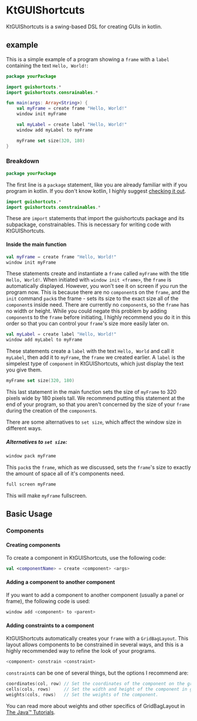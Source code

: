 # KtGUIShortcuts
KtGUIShortcuts is a swing-based DSL for creating GUIs in kotlin.

## example
This is a simple example of a program showing a `frame` with a `label` containing the text `Hello, World!`:
```kotlin
package yourPackage

import guishortcuts.*
import guishortcuts.consrainables.*

fun main(args: Array<String>) {
    val myFrame = create frame "Hello, World!"
    window init myFrame

    val myLabel = create label "Hello, World!"
    window add myLabel to myFrame

    myFrame set size(320, 180)
}

```

### Breakdown
```kotlin
package yourPackage
```
The first line is a `package` statement, like you are already familiar with if you program in kotlin. If you don't know kotlin, I highly suggest [checking it out](http://kotlinlang.org/).

```kotlin
import guishortcuts.*
import guishortcuts.constrainables.*
```
These are `import` statements that import the guishortcuts package and its subpackage, constrainables. This is necessary for writing code with KtGUIShortcuts.

#### Inside the main function
```kotlin
val myFrame = create frame "Hello, World!"
window init myFrame
```
These statements create and instantiate a `frame` called `myFrame` with the title `Hello, World!`. When initiated with `window init <frame>`, the `frame` is automatically displayed. However, you won't see it on screen if you run the program now. This is because there are no `component`s on the `frame`, and the `init` command `pack`s the frame - sets its size to the exact size all of the `component`s inside need. There are currently no `component`s, so the `frame` has no width or height. While you could negate this problem by adding `component`s to the `frame` before initiating, I highly recommend you do it in this order so that you can control your `frame`'s size more easily later on.

```kotlin
val myLabel = create label "Hello, World!"
window add myLabel to myFrame
```
These statements create a `label` with the text `Hello, World` and call it `myLabel`, then add it to `myFrame`, the `frame` we created earlier. A `label` is the simpelest type of `component` in KtGUIShortcuts, which just display the text you give them.

```kotlin
myFrame set size(320, 180)
```
This last statement in the main function sets the size of `myFrame` to 320 pixels wide by 180 pixels tall. We recommend putting this statement at the end of your program, so that you aren't concerned by the size of your `frame` during the creation of the `component`s.

There are some alternatives to `set size`, which affect the window size in different ways.

##### Alternatives to `set size`:
```kotlin
window pack myFrame
```
This `pack`s the `frame`, which as we discussed, sets the `frame`'s size to exactly the amount of space all of it's components need.

```kotlin
full screen myFrame
```
This will make `myFrame` fullscreen.

## Basic Usage
### Components
#### Creating components
To create a component in KtGUIShortcuts, use the following code:
```kotlin
val <componentName> = create <component> <args>
```

#### Adding a component to another component
If you want to add a component to another component (usually a panel or frame), the following code is used:
```kotlin
window add <component> to <parent>
```

#### Adding constraints to a component
KtGUIShortcuts automatically creates your `frame` with a `GridBagLayout`. This layout allows components to be constrained in several ways, and this is a highly recommended way to refine the look of your programs.
```kotlin
<component> constrain <constraint>
```

`constraint`s can be one of several things, but the options I recommend are: 
```kotlin
coordinates(col, row) // Set the coordinates of the component on the grid, starting with (0, 0) in the top left corner.
cells(cols, rows)     // Set the width and height of the component in grid-cells.
weights(cols, rows)   // Set the weights of the component.
```

You can read more about weights and other specifics of GridBagLayout in [The Java™ Tutorials](https://docs.oracle.com/javase/tutorial/uiswing/layout/gridbag.html).
